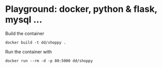 # Playground: docker, python & flask, mysql ...

Build the container

	docker build -t dd/shoppy .

Run the container with

	docker run --rm -d -p 80:5000 dd/shoppy


